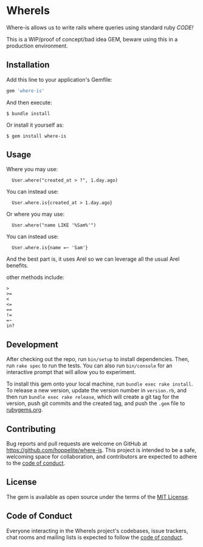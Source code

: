 # WhereIs

Where-is allows us to write rails where queries using standard ruby _CODE!_

This is a WIP/proof of concept/bad idea GEM, beware using this in a production environment.

## Installation

Add this line to your application's Gemfile:

```ruby
gem 'where-is'
```

And then execute:

    $ bundle install

Or install it yourself as:

    $ gem install where-is

## Usage

Where you may use:

```
  User.where("created_at > ?", 1.day.ago)
```

You can instead use:

```
  User.where.is{created_at > 1.day.ago}
```

Or where you may use:

```
  User.where("name LIKE '%Sam%'")
```

You can instead use:

```
  User.where.is{name =~ 'Sam'}
```

And the best part is, it uses Arel so we can leverage all the usual Arel benefits.

other methods include:

```
>
>=
<
<=
==
!=
=~
in?
```

## Development

After checking out the repo, run `bin/setup` to install dependencies. Then, run `rake spec` to run the tests. You can also run `bin/console` for an interactive prompt that will allow you to experiment.

To install this gem onto your local machine, run `bundle exec rake install`. To release a new version, update the version number in `version.rb`, and then run `bundle exec rake release`, which will create a git tag for the version, push git commits and the created tag, and push the `.gem` file to [rubygems.org](https://rubygems.org).

## Contributing

Bug reports and pull requests are welcome on GitHub at https://github.com/hoppelite/where-is. This project is intended to be a safe, welcoming space for collaboration, and contributors are expected to adhere to the [code of conduct](https://github.com/hoppelite/where-is/blob/master/CODE_OF_CONDUCT.md).

## License

The gem is available as open source under the terms of the [MIT License](https://opensource.org/licenses/MIT).

## Code of Conduct

Everyone interacting in the WhereIs project's codebases, issue trackers, chat rooms and mailing lists is expected to follow the [code of conduct](https://github.com/hoppelite/where-is/blob/master/CODE_OF_CONDUCT.md).
